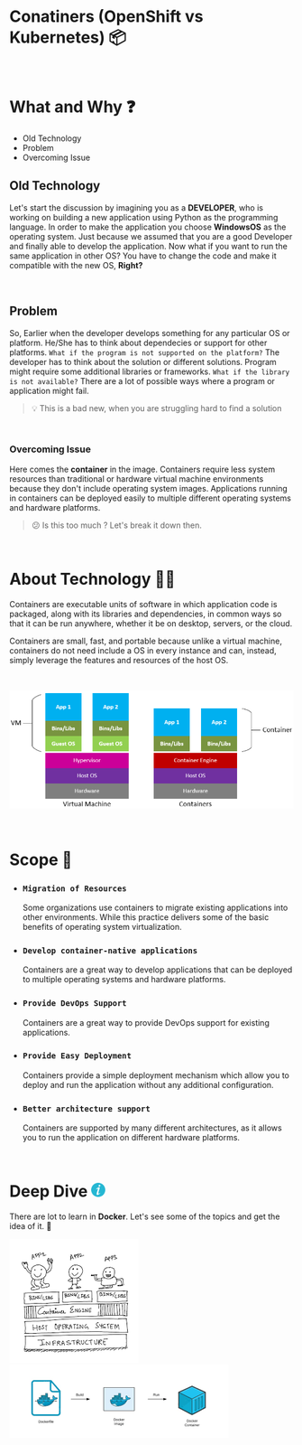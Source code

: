 # Conatiners (OpenShift vs Kubernetes) 📦

<br>

# What and Why ❓
* Old Technology
* Problem
* Overcoming Issue

## Old Technology

Let's start the discussion by imagining you as a **DEVELOPER**, who is working on building a new application using Python as the programming language. In order to make the application you choose **WindowsOS** as the operating system. Just because we assumed that you are a good Developer and finally able to develop the application. Now what if you want to run the same application in other OS? You have to change the code and make it compatible with the new OS, **Right?**

<br>

## Problem

So, Earlier when the developer develops something for any particular OS or platform. He/She has to think about dependecies or support for other platforms. `What if the program is not supported on the platform?` The developer has to think about the solution or different solutions. Program might require some additional libraries or frameworks. `What if the library is not available?` There are a lot of possible ways where a program or application might fail. 


> 💡 This is a bad new, when you are struggling hard to find a solution


<br>

### Overcoming Issue

Here comes the **container** in the image. Containers require less system resources than traditional or hardware virtual machine environments because they don't include operating system images. Applications running in containers can be deployed easily to multiple different operating systems and hardware platforms.

> 😕 Is this too much ? Let's break it down then.

<br>

# About Technology 🧑‍💻

Containers are executable units of software in which application code is packaged, along with its libraries and dependencies, in common ways so that it can be run anywhere, whether it be on desktop, servers, or the cloud.

Containers are small, fast, and portable because unlike a virtual machine, containers do not need include a OS in every instance and can, instead, simply leverage the features and resources of the host OS.

<br>

![alt text](./images/container.png "Docker Concept")

<br>

# Scope 🔎

* ### `Migration of Resources`
     Some organizations use containers to migrate existing applications into other environments. While this practice delivers some of the basic benefits of operating system virtualization.

* ### `Develop container-native applications`
    Containers are a great way to develop applications that can be deployed to multiple operating systems and hardware platforms.

* ### `Provide DevOps Support`
    Containers are a great way to provide DevOps support for existing applications.

* ### `Provide Easy Deployment`
    Containers provide a simple deployment mechanism which allow you to deploy and run the application without any additional configuration.

* ### `Better architecture support`
    Containers are supported by many different architectures, as it allows you to run the application on different hardware platforms.

<br>

# Deep Dive <img src="./images/info.png" alt="info" width="25px" height="25px">

There are lot to learn in **Docker**. Let's see some of the topics and get the idea of it. 🙂

![alt text](./images/container1.png "Docker Concept") 
![alt text](./images/docker.png "Docker Concept")